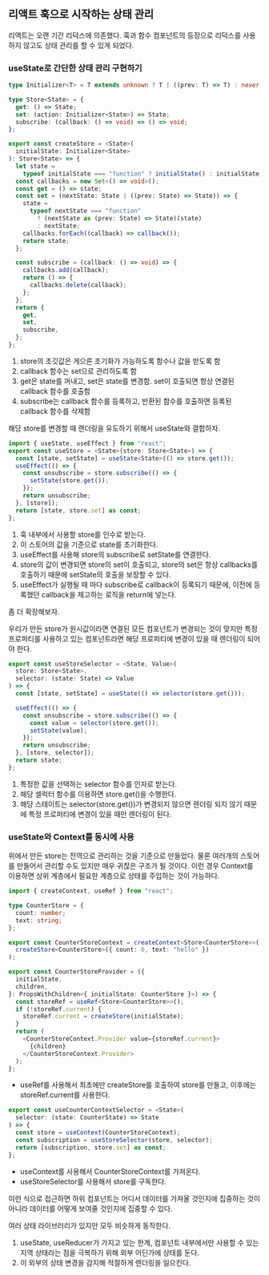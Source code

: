 ## 리액트 훅으로 시작하는 상태 관리

리액트는 오랜 기간 리덕스에 의존했다. 훅과 함수 컴포넌트의 등장으로 리덕스를 사용하지 않고도 상태 관리를 할 수 있게 되었다.

### useState로 간단한 상태 관리 구현하기

```typescript
type Initializer<T> = T extends unknown ? T | ((prev: T) => T) : never;

type Store<State> = {
  get: () => State;
  set: (action: Initializer<State>) => State;
  subscribe: (callback: () => void) => () => void;
};

export const createStore = <State>(
  initialState: Initializer<State>
): Store<State> => {
  let state =
    typeof initialState === "function" ? initialState() : initialState;
  const callbacks = new Set<() => void>();
  const get = () => state;
  const set = (nextState: State | ((prev: State) => State)) => {
    state =
      typeof nextState === "function"
        ? (nextState as (prev: State) => State)(state)
        : nextState;
    callbacks.forEach((callback) => callback());
    return state;
  };

  const subscribe = (callback: () => void) => {
    callbacks.add(callback);
    return () => {
      callbacks.delete(callback);
    };
  };
  return {
    get,
    set,
    subscribe,
  };
};
```

1. store의 초깃값은 게으른 초기화가 가능하도록 함수나 값을 받도록 함
2. callback 함수는 set으로 관리하도록 함
3. get은 state를 꺼내고, set은 state를 변경함. set이 호출되면 항상 연결된 callback 함수를 호출함
4. subscribe는 callback 함수를 등록하고, 반환된 함수를 호출하면 등록된 callback 함수를 삭제함

해당 store를 변경할 때 랜더링을 유도하기 위해서 useState와 결합하자.

```typescript
import { useState, useEffect } from "react";
export const useStore = <State>(store: Store<State>) => {
  const [state, setState] = useState<State>(() => store.get());
  useEffect(() => {
    const unsubscribe = store.subscribe(() => {
      setState(store.get());
    });
    return unsubscribe;
  }, [store]);
  return [state, store.set] as const;
};
```

1. 훅 내부에서 사용할 store를 인수로 받는다.
2. 이 스토어의 값을 기준으로 state를 초기화한다.
3. useEffect를 사용해 store의 subscribe로 setState를 연결한다.
4. store의 값이 변경되면 store의 set이 호출되고, store의 set은 항상 callbacks를 호출하기 때문에 setState의 호출을 보장할 수 있다.
5. useEffect가 실행될 때 마다 subscribe로 callback이 등록되기 때문에, 이전에 등록했던 callback을 제고하는 로직을 return에 넣는다.

좀 더 확장해보자.

우리가 만든 store가 원시값이라면 연결된 모든 컴포넌트가 변경되는 것이 맞지만 특정 프로퍼티를 사용하고 있는 컴포넌트라면 해당 프로퍼티에 변경이 있을 때 렌더링이 되어야 한다.

```typescript
export const useStoreSelector = <State, Value>(
  store: Store<State>,
  selector: (state: State) => Value
) => {
  const [state, setState] = useState(() => selector(store.get()));

  useEffect(() => {
    const unsubscribe = store.subscribe(() => {
      const value = selector(store.get());
      setState(value);
    });
    return unsubscribe;
  }, [store, selector]);
  return state;
};
```

1. 특정한 값을 선택하는 selector 함수를 인자로 받는다.
2. 해당 셀럭터 함수를 이용하면 store.get()을 수행한다.
3. 해당 스테이트는 selector(store.get())가 변경되지 않으면 렌더링 되지 않기 때문에 특정 프로퍼티에 변경이 있을 때만 렌더링이 된다.

### useState와 Context를 동시에 사용

위에서 만든 store는 전역으로 관리하는 것을 기준으로 만들었다. 물론 여러개의 스토어를 만들어서 관리할 수도 있지만 매우 귀찮은 구조가 될 것이다. 이런 경우 Context를 이용하면 상위 계층에서 필요한 계층으로 상태를 주입하는 것이 가능하다.

```typescript
import { createContext, useRef } from "react";

type CounterStore = {
  count: number;
  text: string;
};

export const CounterStoreContext = createContext<Store<CounterStore>>(
  createStore<CounterStore>({ count: 0, text: "hello" })
);

export const CounterStoreProvider = ({
  initialState,
  children,
}: PropsWithChildren<{ initialState: CounterStore }>) => {
  const storeRef = useRef<Store<CounterStore>>();
  if (!storeRef.current) {
    storeRef.current = createStore(initialState);
  }
  return (
    <CounterStoreContext.Provider value={storeRef.current}>
      {children}
    </CounterStoreContext.Provider>
  );
};
```

- useRef를 사용해서 최초에만 createStore를 호출하여 store를 만들고, 이후에는 storeRef.current를 사용한다.

```typescript
export const useCounterContextSelector = <State>(
  selector: (state: CounterState) => State
) => {
  const store = useContext(CounterStoreContext);
  const subscription = useStoreSelector(store, selector);
  return [subscription, store.set] as const;
};
```

- useContext를 사용해서 CounterStoreContext를 가져온다.
- useStoreSelector를 사용해서 store를 구독한다.

이런 식으로 접근하면 하위 컴포넌트는 어디서 데이터를 가져올 것인지에 집중하는 것이 아니라 데이터를 어떻게 보여줄 것인지에 집중할 수 있다.

여러 상태 라이브러리가 있지만 모두 비슷하게 동작한다.

1. useState, useReducer가 가지고 있는 한계, 컴포넌트 내부에서만 사용할 수 있는 지역 상태라는 점을 극복하기 위해 외부 어딘가에 상태를 둔다.
2. 이 외부의 상태 변경을 감지해 적절하게 렌더링을 일으킨다.
